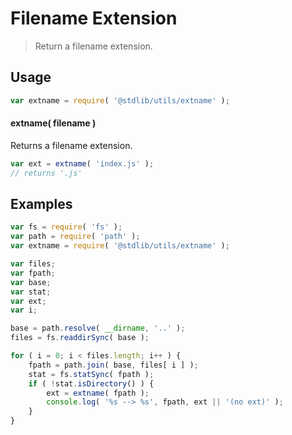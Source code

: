 # Filename Extension

> Return a filename extension.


<section class="usage">

## Usage

``` javascript
var extname = require( '@stdlib/utils/extname' );
```

#### extname( filename )

Returns a filename extension.

``` javascript
var ext = extname( 'index.js' );
// returns '.js'
```

</section>

<!-- /.usage -->


<section class="examples">

## Examples

``` javascript
var fs = require( 'fs' );
var path = require( 'path' );
var extname = require( '@stdlib/utils/extname' );

var files;
var fpath;
var base;
var stat;
var ext;
var i;

base = path.resolve( __dirname, '..' );
files = fs.readdirSync( base );

for ( i = 0; i < files.length; i++ ) {
    fpath = path.join( base, files[ i ] );
    stat = fs.statSync( fpath );
    if ( !stat.isDirectory() ) {
        ext = extname( fpath );
        console.log( '%s --> %s', fpath, ext || '(no ext)' );
    }
}
```

</section>

<!-- /.examples -->


<section class="links">

</section>

<!-- /.links -->
